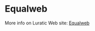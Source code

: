 # Equalweb

More info on Luratic Web site: [Equalweb](https://www.luratic.com/posts/templates/tags/equalweb/)
